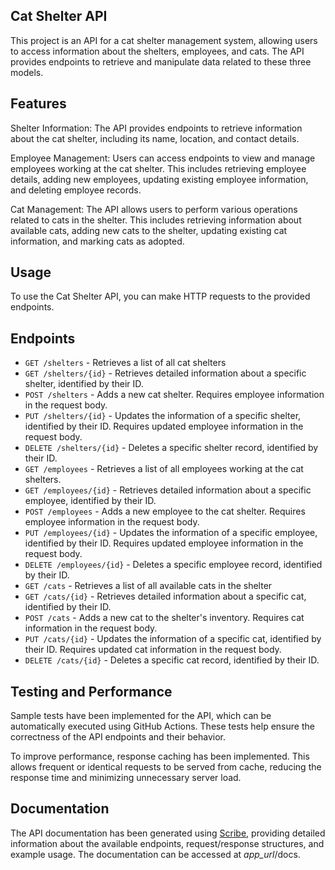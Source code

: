 ## Cat Shelter API

This project is an API for a cat shelter management system, allowing users to access information about the shelters, employees, and cats. 
The API provides endpoints to retrieve and manipulate data related to these three models.

## Features

Shelter Information: The API provides endpoints to retrieve information about the cat shelter, including its name, location, and contact details.

Employee Management: Users can access endpoints to view and manage employees working at the cat shelter. This includes retrieving employee details, adding new employees, updating existing employee information, and deleting employee records.

Cat Management: The API allows users to perform various operations related to cats in the shelter. This includes retrieving information about available cats, adding new cats to the shelter, updating existing cat information, and marking cats as adopted.

## Usage
To use the Cat Shelter API, you can make HTTP requests to the provided endpoints.

## Endpoints
<ul dir="auto">
    <li><code>GET /shelters</code> - Retrieves a list of all cat shelters</li>
    <li><code>GET /shelters/{id}</code> - Retrieves detailed information about a specific shelter, identified by their ID.</li>
    <li><code>POST /shelters</code> - Adds a new cat shelter. Requires employee information in the request body.</li>
    <li><code>PUT /shelters/{id}</code> - Updates the information of a specific shelter, identified by their ID. Requires updated employee information in the request body.</li>
    <li><code>DELETE /shelters/{id}</code> - Deletes a specific shelter record, identified by their ID.</li>
    <li><code>GET /employees</code> - Retrieves a list of all employees working at the cat shelters.</li>
    <li><code>GET /employees/{id}</code> - Retrieves detailed information about a specific employee, identified by their ID.</li>
    <li><code>POST /employees</code> - Adds a new employee to the cat shelter. Requires employee information in the request body.</li>
    <li><code>PUT /employees/{id}</code> - Updates the information of a specific employee, identified by their ID. Requires updated employee information in the request body.</li>
    <li><code>DELETE /employees/{id}</code> - Deletes a specific employee record, identified by their ID.</li>
    <li><code>GET /cats</code> -  Retrieves a list of all available cats in the shelter</li>
    <li><code>GET /cats/{id}</code> - Retrieves detailed information about a specific cat, identified by their ID.</li>
    <li><code>POST /cats</code> - Adds a new cat to the shelter's inventory. Requires cat information in the request body.</li>
    <li><code>PUT /cats/{id}</code> - Updates the information of a specific cat, identified by their ID. Requires updated cat information in the request body.</li>
    <li><code>DELETE /cats/{id}</code> - Deletes a specific cat record, identified by their ID.</li>
</ul>

## Testing and Performance
Sample tests have been implemented for the API, which can be automatically executed using GitHub Actions. These tests help ensure the correctness of the API endpoints and their behavior.

To improve performance, response caching has been implemented. This allows frequent or identical requests to be served from cache, reducing the response time and minimizing unnecessary server load.

## Documentation
The API documentation has been generated using <a href="https://scribe.knuckles.wtf/" target="_blank">Scribe</a>, providing detailed information about the available endpoints, request/response structures, and example usage. The documentation can be accessed at <i>app_url</i>/docs.
